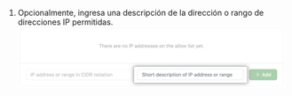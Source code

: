 1. Opcionalmente, ingresa una descripción de la dirección o rango de direcciones IP permitidas. ![Campo clave para agregar un nombre a la dirección IP](/assets/images/help/security/ip-address-name-field.png)
